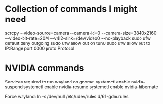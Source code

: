 # Collection of commands I might need
scrcpy --video-source=camera --camera-id=0 --camera-size=3840x2160 --video-bit-rate=20M --v4l2-sink=/dev/video0 --no-playback
sudo ufw default deny outgoing
sudo ufw allow out on tun0
sudo ufw allow out to IP:Range port 0000 proto Protocol

# NVIDIA commands
Services required to run wayland on gnome:
systemctl enable nvidia-suspend
systemctl enable nvidia-resume
systemctl enable nvidia-hibernate

Force wayland:
ln -s /dev/null /etc/udev/rules.d/61-gdm.rules
